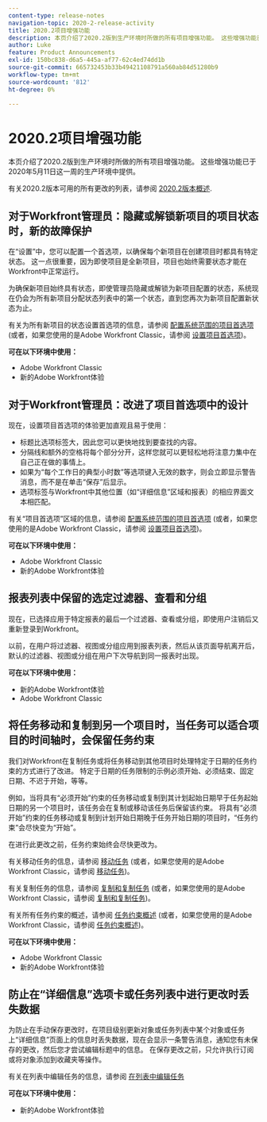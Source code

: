 ```yaml
---
content-type: release-notes
navigation-topic: 2020-2-release-activity
title: 2020.2项目增强功能
description: 本页介绍了2020.2版到生产环境时所做的所有项目增强功能。 这些增强功能已于2020年5月11日这一周的生产环境中提供。
author: Luke
feature: Product Announcements
exl-id: 150bc838-d6a5-445a-af77-62c4ed74dd1b
source-git-commit: 665732453b33b49421108791a560ab84d51280b9
workflow-type: tm+mt
source-wordcount: '812'
ht-degree: 0%

---
```


# 2020.2项目增强功能

本页介绍了2020.2版到生产环境时所做的所有项目增强功能。 这些增强功能已于2020年5月11日这一周的生产环境中提供。

有关2020.2版本可用的所有更改的列表，请参阅 [2020.2版本概述](../../../product-announcements/product-releases/2020.2.-release-activity/2020.2-release-overview.md).

## 对于Workfront管理员：隐藏或解锁新项目的项目状态时，新的故障保护

在“设置”中，您可以配置一个首选项，以确保每个新项目在创建项目时都具有特定状态。 这一点很重要，因为即使项目是全新项目，项目也始终需要状态才能在Workfront中正常运行。

为确保新项目始终具有状态，即使管理员隐藏或解锁为新项目配置的状态，系统现在仍会为所有新项目分配状态列表中的第一个状态，直到您再次为新项目配置新状态为止。

有关为所有新项目的状态设置首选项的信息，请参阅 [配置系统范围的项目首选项](../../../administration-and-setup/set-up-workfront/configure-system-defaults/set-project-preferences.md) (或者，如果您使用的是Adobe Workfront Classic，请参阅 [设置项目首选项](https://one.workfront.com/s/article/Setting-Project-Preferences-1883392298))。

**可在以下环境中使用：**

* Adobe Workfront Classic
* 新的Adobe Workfront体验

## 对于Workfront管理员：改进了项目首选项中的设计

现在，设置项目首选项的体验更加直观且易于使用：

* 标题比选项标签大，因此您可以更快地找到要查找的内容。
* 分隔线和额外的空格将每个部分分开，这样您就可以更轻松地将注意力集中在自己正在做的事情上。
* 如果为“每个工作日的典型小时数”等选项键入无效的数字，则会立即显示警告消息，而不是在单击“保存”后显示。
* 选项标签与Workfront中其他位置（如“详细信息”区域和报表）的相应界面文本相匹配。

有关“项目首选项”区域的信息，请参阅 [配置系统范围的项目首选项](../../../administration-and-setup/set-up-workfront/configure-system-defaults/set-project-preferences.md) (或者，如果您使用的是Adobe Workfront Classic，请参阅 [设置项目首选项](https://one.workfront.com/s/article/Setting-Project-Preferences-1883392298))。

**可在以下环境中使用：**

* Adobe Workfront Classic
* 新的Adobe Workfront体验

## 报表列表中保留的选定过滤器、查看和分组

现在，已选择应用于特定报表的最后一个过滤器、查看或分组，即使用户注销后又重新登录到Workfront。

以前，在用户将过滤器、视图或分组应用到报表列表，然后从该页面导航离开后，默认的过滤器、视图或分组在用户下次导航到同一报表时出现。

**可在以下环境中使用：**

* 新的Adobe Workfront体验
* Adobe Workfront Classic

## 将任务移动和复制到另一个项目时，当任务可以适合项目的时间轴时，会保留任务约束

我们对Workfront在复制任务或将任务移动到其他项目时处理特定于日期的任务约束的方式进行了改进。 特定于日期的任务限制的示例必须开始、必须结束、固定日期、不迟于开始，等等。

例如，当将具有“必须开始”约束的任务移动或复制到其计划起始日期早于任务起始日期的另一个项目时，该任务会在复制或移动该任务后保留该约束。 将具有“必须开始”约束的任务移动或复制到计划开始日期晚于任务开始日期的项目时，“任务约束”会尽快变为“开始”。

在进行此更改之前，任务约束始终会尽快更改为。

有关移动任务的信息，请参阅 [移动任务](../../../manage-work/tasks/manage-tasks/move-tasks.md) (或者，如果您使用的是Adobe Workfront Classic，请参阅 [移动任务](https://one.workfront.com/s/article/Moving-Tasks-2081996259))。

有关复制任务的信息，请参阅 [复制和复制任务](../../../manage-work/tasks/manage-tasks/copy-and-duplicate-tasks.md) (或者，如果您使用的是Adobe Workfront Classic，请参阅 [复制和复制任务](https://one.workfront.com/s/article/Copy-and-Duplicate-Tasks-218695605))。

有关所有任务约束的概述，请参阅 [任务约束概述](../../../manage-work/tasks/task-constraints/task-constraint-overview.md) (或者，如果您使用的是Adobe Workfront Classic，请参阅 [任务约束概述](https://one.workfront.com/s/article/Task-Constraint-Overview-453396848))。

**可在以下环境中使用：**

* Adobe Workfront Classic
* 新的Adobe Workfront体验

## 防止在“详细信息”选项卡或任务列表中进行更改时丢失数据

为防止在手动保存更改时，在项目级别更新对象或任务列表中某个对象或任务上“详细信息”页面上的信息时丢失数据，现在会显示一条警告消息，通知您有未保存的更改，然后您才尝试编辑标题中的信息。 在保存更改之前，只允许执行订阅或将对象添加到收藏夹等操作。

有关在列表中编辑任务的信息，请参阅 [在列表中编辑任务](../../../manage-work/tasks/manage-tasks/edit-tasks-in-a-list.md)

**可在以下环境中使用：**

* 新的Adobe Workfront体验

